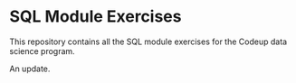 # SQL Module Exercises

This repository contains all the SQL module exercises for the Codeup data science program.

An update.